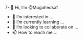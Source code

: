 7- 👋 Hi, I’m @Mugahedsaf
- 👀 I’m interested in ...
- 🌱 I’m currently learning ...
- 💞️ I’m looking to collaborate on ...
- 📫 How to reach me ...

<!---
Mugahedsaf/Mugahedsaf is a ✨ special ✨ repository because its `README.md` (this file) appears on your GitHub profile.
You can click the Preview link to take a look at your changes.
--->
